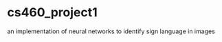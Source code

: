 cs460_project1
==============

an implementation of neural networks to identify sign language in images